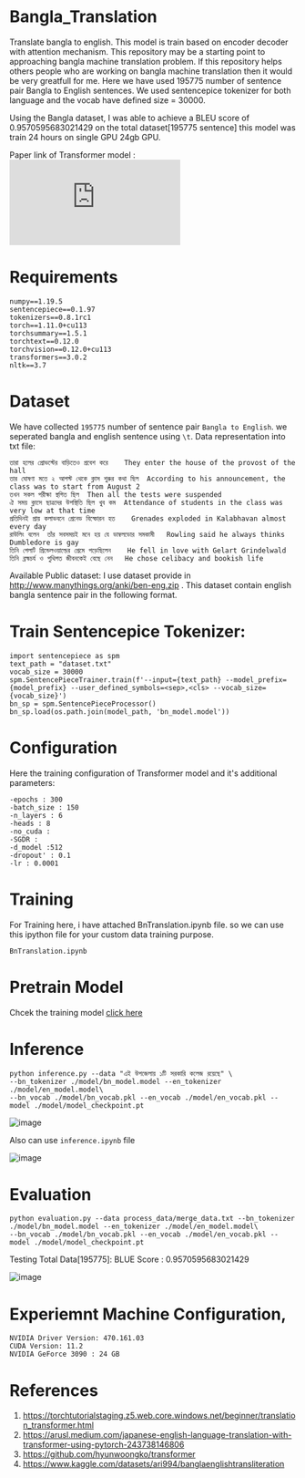 # Bangla_Translation
Translate bangla to english. This model is train based on encoder decoder with attention mechanism. This repository may be a starting point to approaching bangla machine translation problem. If this repository helps others people who are working on bangla machine translation then it would be very greatfull for me. Here we have used 195775 number of sentence pair Bangla to English sentences. We used sentencepice tokenizer for both language and the vocab have defined size = 30000. 

Using the Bangla dataset, I was able to achieve a BLEU score of 0.9570595683021429 on the total dataset[195775 sentence] this model was train 24 hours on single GPU  24gb GPU.

Paper link of Transformer model : ![Attention Is All You Need](https://arxiv.org/pdf/1706.03762.pdf)

# Requirements
```
numpy==1.19.5
sentencepiece==0.1.97
tokenizers==0.8.1rc1
torch==1.11.0+cu113
torchsummary==1.5.1
torchtext==0.12.0
torchvision==0.12.0+cu113
transformers==3.0.2
nltk==3.7 
```

# Dataset
We have collected ```195775``` number of sentence  pair ```Bangla to English```. we seperated bangla and english sentence using ```\t```.
Data representation into txt file:
```
তারা হলের প্রোভস্টের বাড়িতেও প্রবেশ করে	They enter the house of the provost of the hall 
তার ঘোষণা মতে ২ আগস্ট থেকে ক্লাস শুরুর কথা ছিল	According to his announcement, the class was to start from August 2 
তখন সকল পরীক্ষা স্থগিত ছিল	Then all the tests were suspended 
ঐ সময় ক্লাসে ছাত্রদের উপস্থিতি ছিল খুব কম	Attendance of students in the class was very low at that time 
প্রতিদিনই প্রায় কলাভবনে গ্রেনেড বিস্ফোরন হত	Grenades exploded in Kalabhavan almost every day 
রাউলিং বলেন  তাঁর সবসময়ই মনে হয় যে ডাম্বলডোর সমকামী	Rowling said he always thinks Dumbledore is gay 
তিনি গেলার্ট গ্রিন্ডেলওয়াল্ডের প্রেমে পড়েছিলেন	He fell in love with Gelart Grindelwald 
তিনি ব্রহ্মচর্য ও পুথিগত জীবনকেই বেছে নেন	He chose celibacy and bookish life 
```
Available Public dataset:
I use dataset provide in http://www.manythings.org/anki/ben-eng.zip . This dataset contain english bangla sentence pair in the following format.

# Train Sentencepice Tokenizer:
```
import sentencepiece as spm
text_path = "dataset.txt"
vocab_size = 30000
spm.SentencePieceTrainer.train(f'--input={text_path} --model_prefix={model_prefix} --user_defined_symbols=<sep>,<cls> --vocab_size={vocab_size}')
bn_sp = spm.SentencePieceProcessor()
bn_sp.load(os.path.join(model_path, 'bn_model.model'))
```
# Configuration
Here the training configuration of Transformer model and it's additional parameters:
```
-epochs : 300
-batch_size : 150
-n_layers : 6 
-heads : 8
-no_cuda : 
-SGDR : 
-d_model :512
-dropout' : 0.1
-lr : 0.0001

```
# Training

For Training here, i have attached BnTranslation.ipynb file. so we can use this ipython file for your custom data training purpose.
```
BnTranslation.ipynb 
```

# Pretrain Model
Chcek the training model [click here]()

# Inference
```
python inference.py --data "এই উপজেলায় ১টি সরকারি কলেজ রয়েছে" \
--bn_tokenizer ./model/bn_model.model --en_tokenizer ./model/en_model.model\
--bn_vocab ./model/bn_vocab.pkl --en_vocab ./model/en_vocab.pkl --model ./model/model_checkpoint.pt
````
![image](assert/inference.png)

Also can use ```inference.ipynb``` file

![image](assert/translation.png)

# Evaluation

```
python evaluation.py --data process_data/merge_data.txt --bn_tokenizer ./model/bn_model.model --en_tokenizer ./model/en_model.model\
--bn_vocab ./model/bn_vocab.pkl --en_vocab ./model/en_vocab.pkl --model ./model/model_checkpoint.pt

```

Testing Total Data[195775]:
BLUE Score : 0.9570595683021429

![image](assert/blue_score.png)

# Experiemnt Machine Configuration,
```
NVIDIA Driver Version: 470.161.03
CUDA Version: 11.2
NVIDIA GeForce 3090 : 24 GB
```
# References
1. https://torchtutorialstaging.z5.web.core.windows.net/beginner/translation_transformer.html
2. https://arusl.medium.com/japanese-english-language-translation-with-transformer-using-pytorch-243738146806
3. https://github.com/hyunwoongko/transformer
4. https://www.kaggle.com/datasets/ari994/banglaenglishtransliteration


